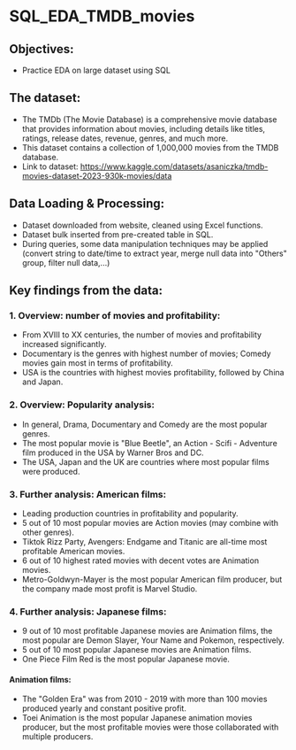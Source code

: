 # SQL_EDA_TMDB_movies
## Objectives:  
- Practice EDA on large dataset using SQL
## The dataset:  
- The TMDb (The Movie Database) is a comprehensive movie database that provides information about movies, including details like titles, ratings, release dates, revenue, genres, and much more.  
- This dataset contains a collection of 1,000,000 movies from the TMDB database.
- Link to dataset: https://www.kaggle.com/datasets/asaniczka/tmdb-movies-dataset-2023-930k-movies/data
## Data Loading & Processing:
- Dataset downloaded from website, cleaned using Excel functions.
- Dataset bulk inserted from pre-created table in SQL.
- During queries, some data manipulation techniques may be applied (convert string to date/time to extract year, merge null data into "Others" group, filter null data,...)
## Key findings from the data:  
### 1. Overview: number of movies and profitability:
- From XVIII to XX centuries, the number of movies and profitability increased significantly.
- Documentary is the genres with highest number of movies; Comedy movies gain most in terms of profitability.
- USA is the countries with highest movies profitability, followed by China and Japan.
### 2. Overview: Popularity analysis:
- In general, Drama, Documentary and Comedy are the most popular genres.
- The most popular movie is "Blue Beetle", an Action - Scifi - Adventure film produced in the USA by Warner Bros and DC.
- The USA, Japan and the UK are countries where most popular films were produced.
### 3. Further analysis: American films:
- Leading production countries in profitability and popularity.  
- 5 out of 10 most popular movies are Action movies (may combine with other genres).  
- Tiktok Rizz Party, Avengers: Endgame and Titanic are all-time most profitable American movies.
- 6 out of 10 highest rated movies with decent votes are Animation movies.
- Metro-Goldwyn-Mayer is the most popular American film producer, but the company made most profit is Marvel Studio. 
### 4. Further analysis: Japanese films:
- 9 out of 10 most profitable Japanese movies are Animation films, the most popular are Demon Slayer, Your Name and Pokemon, respectively.  
- 5 out of 10 most popular Japanese movies are Animation films.  
- One Piece Film Red is the most popular Japanese movie.  
#### __Animation films:__  
- The "Golden Era" was from 2010 - 2019 with more than 100 movies produced yearly and constant positive profit.  
- Toei Animation is the most popular Japanese animation movies producer, but the most profitable movies were those collaborated with multiple producers.  
